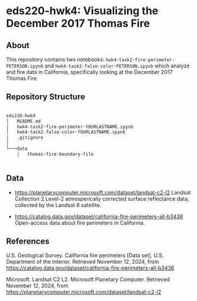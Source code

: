 # eds220-hwk4: Visualizing the December 2017 Thomas Fire

## About

This repository contains two notebooks: `hwk4-task2-fire-perimeter-PETERSON.ipynb` and `hwk4-task2-false-color-PETERSON.ipynb` which analyze and fire data in California, specifically looking at the December 2017 Thomas Fire. 

## Repository Structure

```bash

eds220-hwk4
│   README.md
|   hwk4-task2-fire-perimeter-YOURLASTNAME.ipynb
│   hwk4-task2-false-color-YOURLASTNAME.ipynb
|   .gitignore
│
└───data
    │   thomas-fire-boundary-file
  
```

## Data

- https://planetarycomputer.microsoft.com/dataset/landsat-c2-l2
Landsat Collection 2 Level-2 atmosperically corrected surface reflectance data, collected by the Landsat 8 satellite.

- https://catalog.data.gov/dataset/california-fire-perimeters-all-b3436
Open-access data about fire perimeters in California. 

## References

U.S. Geological Survey. California fire perimeters [Data set]. U.S. Department of the Interior. Retrieved November 12, 2024, from https://catalog.data.gov/dataset/california-fire-perimeters-all-b3436

Microsoft. Landsat C2 L2. Microsoft Planetary Computer. Retrieved November 12, 2024, from https://planetarycomputer.microsoft.com/dataset/landsat-c2-l2